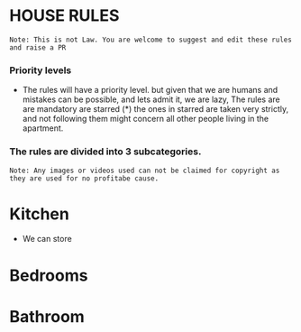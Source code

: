 # HOUSE RULES
`Note: This is not Law. You are welcome to suggest and edit these rules and raise a PR`

### Priority levels
* The rules will have a priority level. but given that we are humans and mistakes can be possible, and lets admit it, we are lazy, The rules are are mandatory are starred (*) the ones in starred are taken very strictly, and not following them might concern all other people living in the apartment.

### The rules are divided into 3 subcategories. 
`Note: Any images or videos used can not be claimed for copyright as they are used for no profitabe cause.`
# Kitchen
* We can store 
# Bedrooms
# Bathroom
